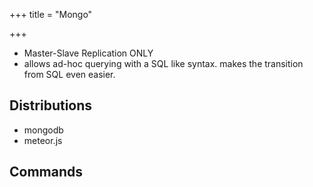 +++
title = "Mongo"

+++
- Master-Slave Replication ONLY 
- allows ad-hoc querying with a SQL like syntax. makes the transition from SQL even easier.

## Distributions
- mongodb
- meteor.js

## Commands
<div class="spreadsheet" fullHeightWithRowsPerScreen=8 src="../mongo.toml"> </div>  
